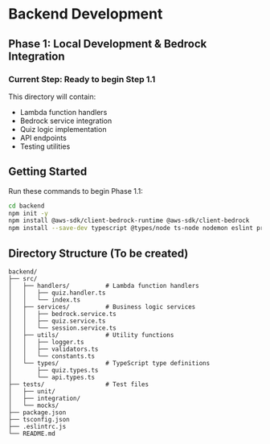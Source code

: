 # Backend Development

## Phase 1: Local Development & Bedrock Integration

### Current Step: Ready to begin Step 1.1

This directory will contain:

- Lambda function handlers
- Bedrock service integration
- Quiz logic implementation
- API endpoints
- Testing utilities

## Getting Started

Run these commands to begin Phase 1.1:

```bash
cd backend
npm init -y
npm install @aws-sdk/client-bedrock-runtime @aws-sdk/client-bedrock
npm install --save-dev typescript @types/node ts-node nodemon eslint prettier
```

## Directory Structure (To be created)

```
backend/
├── src/
│   ├── handlers/          # Lambda function handlers
│   │   ├── quiz.handler.ts
│   │   └── index.ts
│   ├── services/          # Business logic services
│   │   ├── bedrock.service.ts
│   │   ├── quiz.service.ts
│   │   └── session.service.ts
│   ├── utils/             # Utility functions
│   │   ├── logger.ts
│   │   ├── validators.ts
│   │   └── constants.ts
│   └── types/             # TypeScript type definitions
│       ├── quiz.types.ts
│       └── api.types.ts
├── tests/                 # Test files
│   ├── unit/
│   ├── integration/
│   └── mocks/
├── package.json
├── tsconfig.json
├── .eslintrc.js
└── README.md
```

